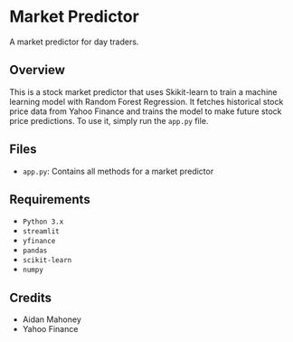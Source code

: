 # Market Predictor
A market predictor for day traders.
## Overview
This is a stock market predictor that uses Skikit-learn to train a machine learning model with Random Forest Regression. It fetches historical stock price data from Yahoo Finance and trains the model to make future stock price predictions. To use it, simply run the `app.py` file.
## Files
- `app.py`: Contains all methods for a market predictor
## Requirements
- `Python 3.x`
- `streamlit`
- `yfinance`
- `pandas`
- `scikit-learn`
- `numpy`
## Credits
- Aidan Mahoney
- Yahoo Finance
